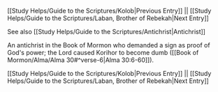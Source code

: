 [[Study Helps/Guide to the Scriptures/Kolob|Previous Entry]]  ||  [[Study Helps/Guide to the Scriptures/Laban, Brother of Rebekah|Next Entry]]

 See also [[Study Helps/Guide to the Scriptures/Antichrist|Antichrist]]

 An antichrist in the Book of Mormon who demanded a sign as proof of God's power; the Lord caused Korihor to become dumb ([[Book of Mormon/Alma/Alma 30#^verse-6|Alma 30:6-60]]).

[[Study Helps/Guide to the Scriptures/Kolob|Previous Entry]]  ||  [[Study Helps/Guide to the Scriptures/Laban, Brother of Rebekah|Next Entry]]
